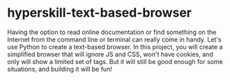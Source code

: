 # hyperskill-text-based-browser

Having the option to read online documentation or find something on the Internet from the command line or terminal can really come in handy. Let's use Python to create a text-based browser. In this project, you will create a simplified browser that will ignore JS and CSS, won't have cookies, and only will show a limited set of tags. But it will still be good enough for some situations, and building it will be fun!
